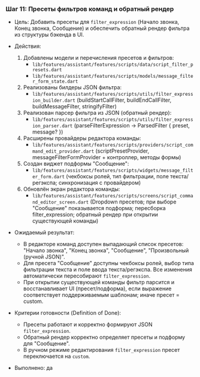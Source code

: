 ### Шаг 11: Пресеты фильтров команд и обратный рендер
- Цель:
  Добавить пресеты для `filter_expression` (Начало звонка, Конец звонка, Сообщение) и обеспечить обратный рендер фильтра из структуры бэкенда в UI.

- Действия:
  1) Добавлены модели и перечисления пресетов и фильтров:
     - `lib/features/assistant/features/scripts/data/script_filter_presets.dart`
     - `lib/features/assistant/features/scripts/models/message_filter_form_state.dart`
  2) Реализованы билдеры JSON фильтра:
     - `lib/features/assistant/features/scripts/utils/filter_expression_builder.dart`
       (buildStartCallFilter, buildEndCallFilter, buildMessageFilter, stringifyFilter)
  3) Реализован парсер фильтра из JSON (обратный рендер):
     - `lib/features/assistant/features/scripts/utils/filter_expression_parser.dart`
       (parseFilterExpression -> ParsedFilter { preset, message? })
  4) Расширены провайдеры редактора команды:
     - `lib/features/assistant/features/scripts/providers/script_command_edit_provider.dart`
       (scriptPresetProvider, messageFilterFormProvider + контроллер, методы формы)
  5) Создан виджет подформы "Сообщение":
     - `lib/features/assistant/features/scripts/widgets/message_filter_form.dart`
       (чекбоксы ролей, тип фильтрации, поле текста/регэкспа; синхронизация с провайдером)
  6) Обновлён экран редактора команды:
     - `lib/features/assistant/features/scripts/screens/script_command_editor_screen.dart`
       (Dropdown пресетов; при выборе "Сообщение" показывается подформа; пересборка filter_expression; обратный рендер при открытии существующей команды)

- Ожидаемый результат:
  - В редакторе команд доступен выпадающий список пресетов: "Начало звонка", "Конец звонка", "Сообщение", "Произвольный (ручной JSON)".
  - Для пресета "Сообщение" доступны чекбоксы ролей, выбор типа фильтрации текста и поле ввода текста/регэкспа. Все изменения автоматически пересобирают `filter_expression`.
  - При открытии существующей команды фильтр парсится и восстанавливает UI (пресет/подформа), если выражение соответствует поддерживаемым шаблонам; иначе пресет = custom.

- Критерии готовности (Definition of Done):
  - Пресеты работают и корректно формируют JSON `filter_expression`.
  - Обратный рендер корректно определяет пресеты и подформу для "Сообщение".
  - В ручном режиме редактирования `filter_expression` пресет переключается на `custom`.

- Выполнено: да
